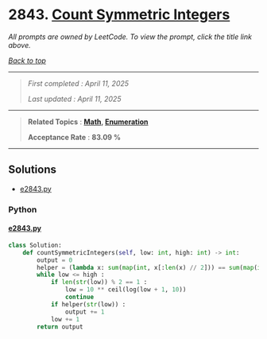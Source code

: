 # 2843. [  Count Symmetric Integers](<https://leetcode.com/problems/count-symmetric-integers>)

*All prompts are owned by LeetCode. To view the prompt, click the title link above.*

*[Back to top](<../README.md>)*

------

> *First completed : April 11, 2025*
>
> *Last updated : April 11, 2025*

------

> **Related Topics** : **[Math](<by_topic/Math.md>), [Enumeration](<by_topic/Enumeration.md>)**
>
> **Acceptance Rate** : **83.09 %**

------

## Solutions

- [e2843.py](<../my-submissions/e2843.py>)
### Python
#### [e2843.py](<../my-submissions/e2843.py>)
```Python
class Solution:
    def countSymmetricIntegers(self, low: int, high: int) -> int:
        output = 0
        helper = (lambda x: sum(map(int, x[:len(x) // 2])) == sum(map(int, x[len(x) // 2:])))
        while low <= high :
            if len(str(low)) % 2 == 1 :
                low = 10 ** ceil(log(low + 1, 10))
                continue
            if helper(str(low)) :
                output += 1
            low += 1
        return output
            
```

